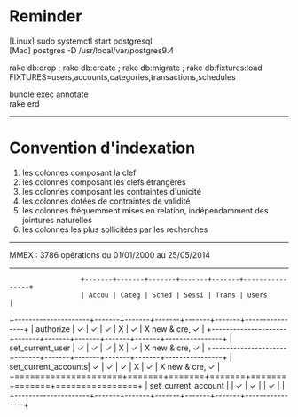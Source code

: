 Reminder
=========
[Linux] sudo systemctl start postgresql  
[Mac] postgres -D /usr/local/var/postgres9.4

rake db:drop ; rake db:create ; rake db:migrate ; rake db:fixtures:load FIXTURES=users,accounts,categories,transactions,schedules

bundle exec annotate  
rake erd

---

Convention d'indexation
========================
1. les colonnes composant la clef
2. les colonnes composant les clefs étrangères
3. les colonnes composant les contraintes d'unicité
4. les colonnes dotées de contraintes de validité
5. les colonnes fréquemment mises en relation, indépendamment des jointures naturelles
6. les colonnes les plus sollicitées par les recherches

---

MMEX : 3786 opérations du 01/01/2000 au 25/05/2014

---

                      +-------+-------+-------+-------+-------+----------------+
                      | Accou | Categ | Sched | Sessi | Trans | Users          |
+---------------------+-------+-------+-------+-------+-------+----------------+
| authorize           |   ✓   |   ✓   |   ✓   |   X   |   ✓   | X new & cre, ✓ |
+---------------------+-------+-------+-------+-------+-------+----------------+
| set_current_user    |   ✓   |   ✓   |   ✓   |   X   |   ✓   | X new & cre, ✓ |
+---------------------+-------+-------+-------+-------+-------+----------------+
| set_current_accounts|   ✓   |   ✓   |   ✓   |   X   |   ✓   | X new & cre, ✓ |
+=====================+=======+=======+=======+=======+=======+================+
| set_current_account |       |   ✓   |   ✓   |       |   ✓   |                |
+---------------------+-------+-------+-------+-------+-------+----------------+
